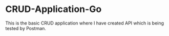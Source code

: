 # CRUD-Application-Go
This is the basic CRUD application where I have created API which is being tested by Postman.
